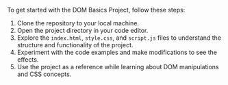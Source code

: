 To get started with the DOM Basics Project, follow these steps:

1. Clone the repository to your local machine.
2. Open the project directory in your code editor.
3. Explore the `index.html`, `style.css`, and `script.js` files to understand the structure and functionality of the project.
4. Experiment with the code examples and make modifications to see the effects.
5. Use the project as a reference while learning about DOM manipulations and CSS concepts.
